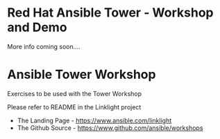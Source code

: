 # Red Hat Ansible Tower - Workshop and Demo

More info coming soon....


# Ansible Tower Workshop

Exercises to be used with the Tower Workshop

Please refer to README in the Linklight project
- The Landing Page - https://www.ansible.com/linklight
- The Github Source - https://www.github.com/ansible/workshops
